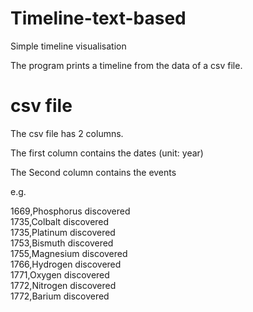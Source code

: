 # Timeline-text-based
Simple timeline visualisation

The program prints a timeline from the data of a csv file.

# csv file
The csv file has 2 columns.

The first column contains the dates (unit: year)

The Second column contains the events

e.g.

1669,Phosphorus discovered      
1735,Colbalt discovered  
1735,Platinum discovered  
1753,Bismuth discovered  
1755,Magnesium discovered  
1766,Hydrogen discovered  
1771,Oxygen discovered  
1772,Nitrogen discovered  
1772,Barium discovered


